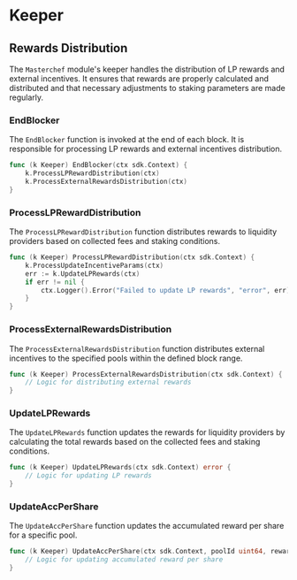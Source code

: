 <!--
order: 3
-->

# Keeper

## Rewards Distribution

The `Masterchef` module's keeper handles the distribution of LP rewards and external incentives. It ensures that rewards are properly calculated and distributed and that necessary adjustments to staking parameters are made regularly.

### EndBlocker

The `EndBlocker` function is invoked at the end of each block. It is responsible for processing LP rewards and external incentives distribution.

```go
func (k Keeper) EndBlocker(ctx sdk.Context) {
    k.ProcessLPRewardDistribution(ctx)
    k.ProcessExternalRewardsDistribution(ctx)
}
```

### ProcessLPRewardDistribution

The `ProcessLPRewardDistribution` function distributes rewards to liquidity providers based on collected fees and staking conditions.

```go
func (k Keeper) ProcessLPRewardDistribution(ctx sdk.Context) {
    k.ProcessUpdateIncentiveParams(ctx)
    err := k.UpdateLPRewards(ctx)
    if err != nil {
        ctx.Logger().Error("Failed to update LP rewards", "error", err)
    }
}
```

### ProcessExternalRewardsDistribution

The `ProcessExternalRewardsDistribution` function distributes external incentives to the specified pools within the defined block range.

```go
func (k Keeper) ProcessExternalRewardsDistribution(ctx sdk.Context) {
    // Logic for distributing external rewards
}
```

### UpdateLPRewards

The `UpdateLPRewards` function updates the rewards for liquidity providers by calculating the total rewards based on the collected fees and staking conditions.

```go
func (k Keeper) UpdateLPRewards(ctx sdk.Context) error {
    // Logic for updating LP rewards
}
```

### UpdateAccPerShare

The `UpdateAccPerShare` function updates the accumulated reward per share for a specific pool.

```go
func (k Keeper) UpdateAccPerShare(ctx sdk.Context, poolId uint64, rewardDenom string, amount sdk.Int) {
    // Logic for updating accumulated reward per share
}
```
